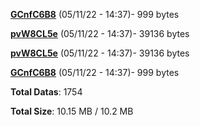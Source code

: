 [**GCnfC6B8**](/data/GCnfC6B8.txt) (05/11/22 - 14:37)- 999 bytes

[**pvW8CL5e**](/data/pvW8CL5e.txt) (05/11/22 - 14:37)- 39136 bytes

[**pvW8CL5e**](/data/pvW8CL5e.txt) (05/11/22 - 14:37)- 39136 bytes

[**GCnfC6B8**](/data/GCnfC6B8.txt) (05/11/22 - 14:37)- 999 bytes

**Total Datas**: 1754

**Total Size**: 10.15 MB / 10.2 MB